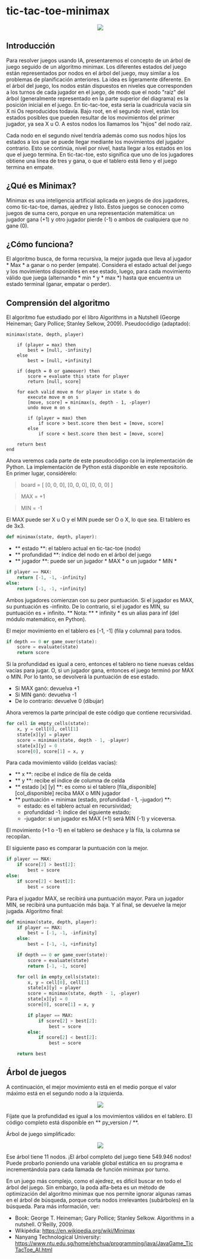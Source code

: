 # tic-tac-toe-minimax

<p align="center">
	<img src="preview/minimax_img.png"></img>
</p>

## Introducción
Para resolver juegos usando IA, presentaremos el concepto de un árbol de juego seguido de un algoritmo minimax. Los diferentes estados del juego están representados por nodos en el árbol del juego, muy similar a los problemas de planificación anteriores. La idea es ligeramente diferente. En el árbol del juego, los nodos están dispuestos en niveles que corresponden a los turnos de cada jugador en el juego, de modo que el nodo "raíz" del árbol (generalmente representado en la parte superior del diagrama) es la posición inicial en el juego. En tic-tac-toe, esta sería la cuadrícula vacía sin X ni Os reproducidos todavía. Bajo root, en el segundo nivel, están los estados posibles que pueden resultar de los movimientos del primer jugador, ya sea X u O. A estos nodos los llamamos los "hijos" del nodo raíz.

Cada nodo en el segundo nivel tendría además como sus nodos hijos los estados a los que se puede llegar mediante los movimientos del jugador contrario. Esto se continúa, nivel por nivel, hasta llegar a los estados en los que el juego termina. En tic-tac-toe, esto significa que uno de los jugadores obtiene una línea de tres y gana, o que el tablero está lleno y el juego termina en empate.

## ¿Qué es Minimax?
Minimax es una inteligencia artificial aplicada en juegos de dos jugadores, como tic-tac-toe, damas, ajedrez y listo. Estos juegos se conocen como juegos de suma cero, porque en una representación matemática: un jugador gana (+1) y otro jugador pierde (-1) o ambos de cualquiera que no gane (0).

## ¿Cómo funciona?
El algoritmo busca, de forma recursiva, la mejor jugada que lleva al jugador * Max * a ganar o no perder (empate). Considera el estado actual del juego y los movimientos disponibles en ese estado, luego, para cada movimiento válido que juega (alternando * min * y * max *) hasta que encuentra un estado terminal (ganar, empatar o perder).

## Comprensión del algoritmo
El algoritmo fue estudiado por el libro Algorithms in a Nutshell (George Heineman; Gary Pollice; Stanley Selkow, 2009). Pseudocódigo (adaptado):

```
minimax(state, depth, player)

	if (player = max) then
		best = [null, -infinity]
	else
		best = [null, +infinity]

	if (depth = 0 or gameover) then
		score = evaluate this state for player
		return [null, score]

	for each valid move m for player in state s do
		execute move m on s
		[move, score] = minimax(s, depth - 1, -player)
		undo move m on s

		if (player = max) then
			if score > best.score then best = [move, score]
		else
			if score < best.score then best = [move, score]

	return best
end
```

Ahora veremos cada parte de este pseudocódigo con la implementación de Python. La implementación de Python está disponible en este repositorio. En primer lugar, considérelo:
> board = [
>	[0, 0, 0],
>	[0, 0, 0],
>	[0, 0, 0]
> ]

> MAX = +1

> MIN = -1

El MAX puede ser X u O y el MIN puede ser O o X, lo que sea. El tablero es de 3x3.

```python
def minimax(state, depth, player):
```
* ** estado **: el tablero actual en tic-tac-toe (nodo)
* ** profundidad **: índice del nodo en el árbol del juego
* ** jugador **: puede ser un jugador * MAX * o un jugador * MIN *

```python
if player == MAX:
	return [-1, -1, -infinity]
else:
	return [-1, -1, +infinity]
```

Ambos jugadores comienzan con su peor puntuación. Si el jugador es MAX, su puntuación es -infinito. De lo contrario, si el jugador es MIN, su puntuación es + infinito. ** Nota: ** * infinity * es un alias para inf (del módulo matemático, en Python).

El mejor movimiento en el tablero es [-1, -1] (fila y columna) para todos.

```python
if depth == 0 or game_over(state):
	score = evaluate(state)
	return score
```

Si la profundidad es igual a cero, entonces el tablero no tiene nuevas celdas vacías para jugar. O, si un jugador gana, entonces el juego terminó por MAX o MIN. Por lo tanto, se devolverá la puntuación de ese estado.

* Si MAX ganó: devuelva +1
* Si MIN ganó: devuelva -1
* De lo contrario: devuelve 0 (dibujar)

Ahora veremos la parte principal de este código que contiene recursividad.

```python
for cell in empty_cells(state):
	x, y = cell[0], cell[1]
	state[x][y] = player
	score = minimax(state, depth - 1, -player)
	state[x][y] = 0
	score[0], score[1] = x, y
```

Para cada movimiento válido (celdas vacías):
* ** x **: recibe el índice de fila de celda
* ** y **: recibe el índice de columna de celda
* ** estado [x] [y] **: es como si el tablero [fila_disponible] [col_disponible] reciba MAX o MIN jugador
* ** puntuación = minimax (estado, profundidad - 1, -jugador) **:
  * estado: es el tablero actual en recursividad;
  * profundidad -1: índice del siguiente estado;
  * -jugador: si un jugador es MAX (+1) será MIN (-1) y viceversa.

El movimiento (+1 o -1) en el tablero se deshace y la fila, la columna se recopilan.

El siguiente paso es comparar la puntuación con la mejor.

```python
if player == MAX:
	if score[2] > best[2]:
		best = score
else:
	if score[2] < best[2]:
		best = score
```

Para el jugador MAX, se recibirá una puntuación mayor. Para un jugador MIN, se recibirá una puntuación más baja. Y al final, se devuelve la mejor jugada. Algoritmo final:

```python
def minimax(state, depth, player):
	if player == MAX:
		best = [-1, -1, -infinity]
	else:
		best = [-1, -1, +infinity]

	if depth == 0 or game_over(state):
		score = evaluate(state)
		return [-1, -1, score]

	for cell in empty_cells(state):
		x, y = cell[0], cell[1]
		state[x][y] = player
		score = minimax(state, depth - 1, -player)
		state[x][y] = 0
		score[0], score[1] = x, y

		if player == MAX:
			if score[2] > best[2]:
				best = score
		else:
			if score[2] < best[2]:
				best = score

	return best
```

## Árbol de juegos
A continuación, el mejor movimiento está en el medio porque el valor máximo está en el segundo nodo a la izquierda.

<p align="center">
	<img src="preview/tic-tac-toe-minimax-game-tree.png"></img>
</p>

Fíjate que la profundidad es igual a los movimientos válidos en el tablero. El código completo está disponible en ** py_version / **.

Árbol de juego simplificado:

<p align="center">
	<img src="preview/simplified-g-tree.png"></img>
</p>

Ese árbol tiene 11 nodos. ¡El árbol completo del juego tiene 549.946 nodos! Puede probarlo poniendo una variable global estática en su programa e incrementándola para cada llamada de función minimax por turno.

En un juego más complejo, como el ajedrez, es difícil buscar en todo el árbol del juego. Sin embargo, la poda alfa-beta es un método de optimización del algoritmo minimax que nos permite ignorar algunas ramas en el árbol de búsqueda, porque corta nodos irrelevantes (subárboles) en la búsqueda. Para más información, ver:

* Book: George T. Heineman; Gary Pollice; Stanley Selkow. Algorithms in a nutshell. O'Reilly, 2009.
* Wikipédia: <https://en.wikipedia.org/wiki/Minimax>
* Nanyang Technological University: <https://www.ntu.edu.sg/home/ehchua/programming/java/JavaGame_TicTacToe_AI.html>
